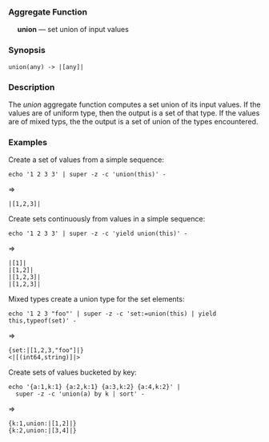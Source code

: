 ### Aggregate Function

&emsp; **union** &mdash; set union of input values

### Synopsis
```
union(any) -> |[any]|
```

### Description

The _union_ aggregate function computes a set union of its input values.
If the values are of uniform type, then the output is a set of that type.
If the values are of mixed typs, the the output is a set of union of the
types encountered.

### Examples

Create a set of values from a simple sequence:
```mdtest-command
echo '1 2 3 3' | super -z -c 'union(this)' -
```
=>
```mdtest-output
|[1,2,3]|
```

Create sets continuously from values in a simple sequence:
```mdtest-command
echo '1 2 3 3' | super -z -c 'yield union(this)' -
```
=>
```mdtest-output
|[1]|
|[1,2]|
|[1,2,3]|
|[1,2,3]|
```

Mixed types create a union type for the set elements:
```mdtest-command
echo '1 2 3 "foo"' | super -z -c 'set:=union(this) | yield this,typeof(set)' -
```
=>
```mdtest-output
{set:|[1,2,3,"foo"]|}
<|[(int64,string)]|>
```

Create sets of values bucketed by key:
```mdtest-command
echo '{a:1,k:1} {a:2,k:1} {a:3,k:2} {a:4,k:2}' |
  super -z -c 'union(a) by k | sort' -
```
=>
```mdtest-output
{k:1,union:|[1,2]|}
{k:2,union:|[3,4]|}
```
